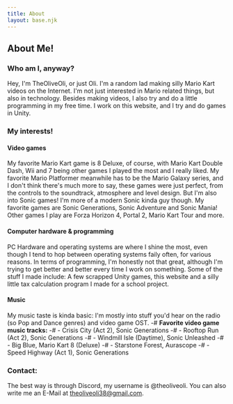 ```yaml
---
title: About
layout: base.njk
---
```


## About Me!
### Who am I, anyway?
Hey, I'm TheOliveOli, or just Oli. I'm a random lad making silly Mario Kart videos on the Internet.
I'm not just interested in Mario related things, but also in technology. Besides making videos, I also try and do a little programming in my free time. I work on this website, and I try and do games in Unity.

### My interests!
#### Video games
My favorite Mario Kart game is 8 Deluxe, of course, with Mario Kart Double Dash, Wii and 7 being other games I played the most and I really liked.
My favorite Mario Platformer meanwhile has to be the Mario Galaxy series, and I don't think there's much more to say, these games were just perfect, from the controls to the soundtrack, atmosphere and level design.
But I'm also into Sonic games! I'm more of a modern Sonic kinda guy though. My favorite games are Sonic Generations, Sonic Adventure and Sonic Mania!
Other games I play are Forza Horizon 4, Portal 2, Mario Kart Tour and more.
#### Computer hardware & programming
PC Hardware and operating systems are where I shine the most, even though I tend to hop between operating systems faily often, for various reasons. In terms of programming, I'm honestly not that great, although I'm trying to get better and better every time I work on something.
Some of the stuff I made include: A few scrapped Unity games, this website and a silly little tax calculation program I made for a school project.
#### Music
My music taste is kinda basic: I'm mostly into stuff you'd hear on the radio (so Pop and Dance genres) and video game OST.
-# **Favorite video game music tracks:**
-# - Crisis City (Act 2), Sonic Generations
-# - Rooftop Run (Act 2), Sonic Generations
-# - Windmill Isle (Daytime), Sonic Unleashed
-# - Big Blue, Mario Kart 8 (Deluxe)
-# - Starstone Forest, Aurascope
-# - Speed Highway (Act 1), Sonic Generations

### Contact:
The best way is through Discord, my username is @theoliveoli. You can also write me an E-Mail at theoliveoli38@gmail.com.